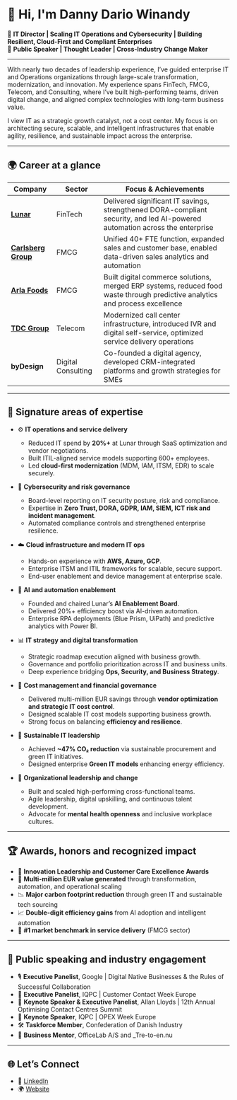 # 👋 Hi, I'm Danny Dario Winandy

🎯 **IT Director | Scaling IT Operations and Cybersecurity | Building Resilient, Cloud-First and Compliant Enterprises**  
🎤 **Public Speaker | Thought Leader | Cross-Industry Change Maker**

---

With nearly two decades of leadership experience, I’ve guided enterprise IT and Operations organizations through large-scale transformation, modernization, and innovation. My experience spans FinTech, FMCG, Telecom, and Consulting, where I’ve built high-performing teams, driven digital change, and aligned complex technologies with long-term business value.

I view IT as a strategic growth catalyst, not a cost center. My focus is on architecting secure, scalable, and intelligent infrastructures that enable agility, resilience, and sustainable impact across the enterprise.

---

## 🌍 Career at a glance

| Company | Sector | Focus & Achievements |
|--------|--------|-----------------------|
| **[Lunar](https://www.lunar.app)** | FinTech | Delivered significant IT savings, strengthened DORA-compliant security, and led AI-powered automation across the enterprise |
| **[Carlsberg Group](https://www.carlsberggroup.com)** | FMCG | Unified 40+ FTE function, expanded sales and customer base, enabled data-driven sales analytics and automation |
| **[Arla Foods](https://www.arlafoods.com)** | FMCG | Built digital commerce solutions, merged ERP systems, reduced food waste through predictive analytics and process excellence |
| **[TDC Group](https://www.nuuday.com)** | Telecom | Modernized call center infrastructure, introduced IVR and digital self-service, optimized service delivery operations |
| **byDesign** | Digital Consulting | Co-founded a digital agency, developed CRM-integrated platforms and growth strategies for SMEs |

---

## 🧠 Signature areas of expertise

- ⚙️ **IT operations and service delivery**  
  - Reduced IT spend by **20%+** at Lunar through SaaS optimization and vendor negotiations.  
  - Built ITIL-aligned service models supporting 600+ employees.  
  - Led **cloud-first modernization** (MDM, IAM, ITSM, EDR) to scale securely.  

- 🔐 **Cybersecurity and risk governance**  
  - Board-level reporting on IT security posture, risk and compliance.  
  - Expertise in **Zero Trust, DORA, GDPR, IAM, SIEM, ICT risk and incident management**.  
  - Automated compliance controls and strengthened enterprise resilience.  

- ☁️ **Cloud infrastructure and modern IT ops**  
  - Hands-on experience with **AWS, Azure, GCP**.  
  - Enterprise ITSM and ITIL frameworks for scalable, secure support.  
  - End-user enablement and device management at enterprise scale.  

- 🤖 **AI and automation enablement**  
  - Founded and chaired Lunar’s **AI Enablement Board**.  
  - Delivered 20%+ efficiency boost via AI-driven automation.  
  - Enterprise RPA deployments (Blue Prism, UiPath) and predictive analytics with Power BI.  

- 📊 **IT strategy and digital transformation**  
  - Strategic roadmap execution aligned with business growth.  
  - Governance and portfolio prioritization across IT and business units.  
  - Deep experience bridging **Ops, Security, and Business Strategy**.  

- 💸 **Cost management and financial governance**  
  - Delivered multi-million EUR savings through **vendor optimization and strategic IT cost control**.  
  - Designed scalable IT cost models supporting business growth.  
  - Strong focus on balancing **efficiency and resilience**.  

- 🌱 **Sustainable IT leadership**  
  - Achieved **~47% CO₂ reduction** via sustainable procurement and green IT initiatives.  
  - Designed enterprise **Green IT models** enhancing energy efficiency.  

- 👥 **Organizational leadership and change**  
  - Built and scaled high-performing cross-functional teams.  
  - Agile leadership, digital upskilling, and continuous talent development.  
  - Advocate for **mental health openness** and inclusive workplace cultures.

---

## 🏆 Awards, honors and recognized impact

- 🥇 **Innovation Leadership and Customer Care Excellence Awards**
- 🏅 **Multi-million EUR value generated** through transformation, automation, and operational scaling
- 📉 **Major carbon footprint reduction** through green IT and sustainable tech sourcing
- 📈 **Double-digit efficiency gains** from AI adoption and intelligent automation
- 🥇 **#1 market benchmark in service delivery** (FMCG sector)

---

## 📢 Public speaking and industry engagement

- 🎙️ **Executive Panelist**, Google | Digital Native Businesses & the Rules of Successful Collaboration
- 💬 **Executive Panelist**, IQPC | Customer Contact Week Europe
- 🧠 **Keynote Speaker & Executive Panelist**, Allan Lloyds | 12th Annual Optimising Contact Centres Summit
- 🎤 **Keynote Speaker**, IQPC | OPEX Week Europe
- 🛠️ **Taskforce Member**, Confederation of Danish Industry
- 🤝 **Business Mentor**, OfficeLab A/S and _Tre-to-en.nu

---

## 🌐 Let’s Connect

- 💼 [LinkedIn](https://www.linkedin.com/in/dannydariowinandy)
- 🌍 [Website](https://www.dannydariowinandy.com)
